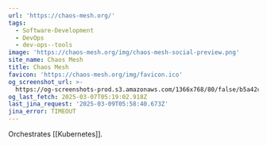 ```yaml
---
url: 'https://chaos-mesh.org/'
tags:
  - Software-Development
  - DevOps
  - dev-ops--tools
image: 'https://chaos-mesh.org/img/chaos-mesh-social-preview.png'
site_name: Chaos Mesh
title: Chaos Mesh
favicon: 'https://chaos-mesh.org/img/favicon.ico'
og_screenshot_url: >-
  https://og-screenshots-prod.s3.amazonaws.com/1366x768/80/false/b5a42cf580f63eaaed77d43fcbdca6256881e8f8bceaff1ab695035603384632.jpeg
og_last_fetch: 2025-03-07T05:19:02.918Z
last_jina_request: '2025-03-09T05:58:40.673Z'
jina_error: TIMEOUT
---
```

Orchestrates [[Kubernetes]].

